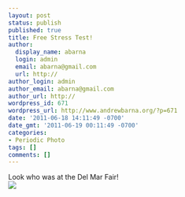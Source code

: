 ```yaml
---
layout: post
status: publish
published: true
title: Free Stress Test!
author:
  display_name: abarna
  login: admin
  email: abarna@gmail.com
  url: http://
author_login: admin
author_email: abarna@gmail.com
author_url: http://
wordpress_id: 671
wordpress_url: http://www.andrewbarna.org/?p=671
date: '2011-06-18 14:11:49 -0700'
date_gmt: '2011-06-19 00:11:49 -0700'
categories:
- Periodic Photo
tags: []
comments: []
---
```

<p>Look who was at the Del Mar Fair!<br &#47;><img src="http:&#47;&#47;andrewbarna.org&#47;photos&#47;gallery3&#47;var&#47;resizes&#47;2011%3A-Del-Mar-Fair&#47;DSC_2699.jpg" &#47;></p>
